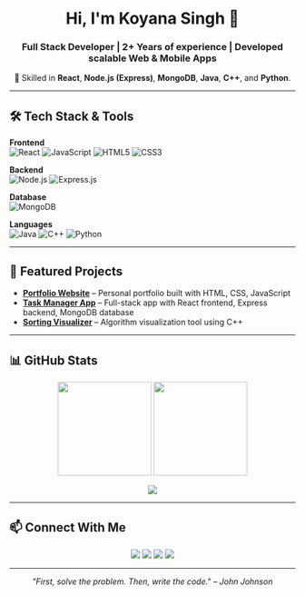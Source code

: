 <!-- Banner / Introduction -->
<h1 align="center">Hi, I'm Koyana Singh 👋</h1>
<h3 align="center">Full Stack Developer | 2+ Years of experience | Developed scalable Web & Mobile Apps</h3>

<p align="center">
  🚀 Skilled in <b>React</b>, <b>Node.js (Express)</b>, <b>MongoDB</b>, <b>Java</b>, <b>C++</b>, and <b>Python</b>.
</p>

---

## 🛠 Tech Stack & Tools  

**Frontend**  
![React](https://img.shields.io/badge/React-20232A?style=for-the-badge&logo=react&logoColor=61DAFB)
![JavaScript](https://img.shields.io/badge/JavaScript-F7DF1E?style=for-the-badge&logo=javascript&logoColor=000000)
![HTML5](https://img.shields.io/badge/HTML5-E34F26?style=for-the-badge&logo=html5&logoColor=ffffff)
![CSS3](https://img.shields.io/badge/CSS3-1572B6?style=for-the-badge&logo=css3&logoColor=ffffff)

**Backend**  
![Node.js](https://img.shields.io/badge/Node.js-339933?style=for-the-badge&logo=nodedotjs&logoColor=ffffff)
![Express.js](https://img.shields.io/badge/Express.js-000000?style=for-the-badge&logo=express&logoColor=ffffff)

**Database**  
![MongoDB](https://img.shields.io/badge/MongoDB-47A248?style=for-the-badge&logo=mongodb&logoColor=ffffff)

**Languages**  
![Java](https://img.shields.io/badge/Java-007396?style=for-the-badge&logo=openjdk&logoColor=ffffff)
![C++](https://img.shields.io/badge/C++-00599C?style=for-the-badge&logo=cplusplus&logoColor=ffffff)
![Python](https://img.shields.io/badge/Python-3776AB?style=for-the-badge&logo=python&logoColor=ffffff)

---

## 🚀 Featured Projects
- **[Portfolio Website](#)** – Personal portfolio built with HTML, CSS, JavaScript  
- **[Task Manager App](#)** – Full-stack app with React frontend, Express backend, MongoDB database  
- **[Sorting Visualizer](#)** – Algorithm visualization tool using C++  

---

## 📊 GitHub Stats
<p align="center">
  <img src="https://github-readme-stats.vercel.app/api?username=KoyanaSingh&show_icons=true&theme=radical" height="165" />
  <img src="https://github-readme-stats.vercel.app/api/top-langs/?username=KoyanaSingh&layout=compact&theme=radical" height="165" />
</p>

<p align="center">
  <img src="https://github-readme-streak-stats.herokuapp.com/?user=KoyanaSingh&theme=radical" />
</p>

---

## 📫 Connect With Me
<p align="center">
  <a href="mailto:koyana.singh16@gmail.com"><img src="https://img.shields.io/badge/Email-0078D4?style=for-the-badge&logo=gmail&logoColor=white" /></a>
  <a href="mailto:hiimkoyana@gmail.com"><img src="https://img.shields.io/badge/Email%202-0078D4?style=for-the-badge&logo=gmail&logoColor=white" /></a>
  <a href="https://www.linkedin.com/in/koyana-singh/"><img src="https://img.shields.io/badge/LinkedIn-0077B5?style=for-the-badge&logo=linkedin&logoColor=white" /></a>
  <a href="https://github.com/KoyanaSingh"><img src="https://img.shields.io/badge/GitHub-181717?style=for-the-badge&logo=github&logoColor=white" /></a>
</p>

---

<!--<p align="center"><i>"Code is like humor. When you have to explain it, it’s bad." – Cory House</i></p>-->
<p align="center"><i>"First, solve the problem. Then, write the code." – John Johnson</i></p>
